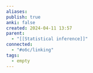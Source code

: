 ```yaml
---
aliases: 
publish: true
anki: false
created: 2024-04-11 13:57
parent:
  - "[[Statistical inference]]"
connected:
  - "#обс/linking"
tags:
  - empty
---
```


